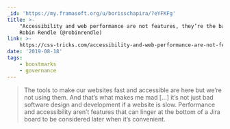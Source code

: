 ```yaml
---
_id: 'https://my.framasoft.org/u/borisschapira/?eYFKFg'
title: >-
    "Accessibility and web performance are not features, they’re the baseline",
    Robin Rendle (@robinrendle)
link: >-
    https://css-tricks.com/accessibility-and-web-performance-are-not-features-theyre-the-baseline/
date: '2019-08-18'
tags:
    - boostmarks
    - governance
---
```


<div class="markdown"><blockquote>
<p>The tools to make our websites fast and accessible are here but we’re not using them. And that’s what makes me mad […] it’s not just bad software design and development if a website is slow. Performance and accessibility aren’t features that can linger at the bottom of a Jira board to be considered later when it’s convenient.
</p>
</blockquote></div>
